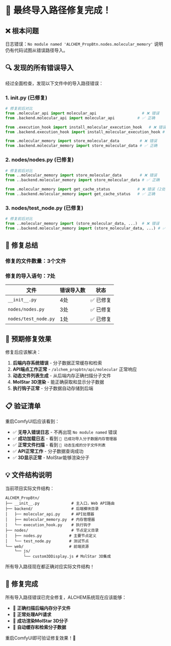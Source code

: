 # 🔧 最终导入路径修复完成！

## ❌ 根本问题

日志错误：`No module named 'ALCHEM_PropBtn.nodes.molecular_memory'` 说明仍有代码试图从错误路径导入。

## 🔍 发现的所有错误导入

经过全面检查，发现以下文件中的导入路径错误：

### 1. **__init__.py** (已修复)
```python
# 修复前后对比
from .molecular_api import molecular_api                    # ❌ 错误
from .backend.molecular_api import molecular_api          # ✅ 正确

from .execution_hook import install_molecular_execution_hook   # ❌ 错误  
from .backend.execution_hook import install_molecular_execution_hook # ✅ 正确

from .molecular_memory import store_molecular_data         # ❌ 错误
from .backend.molecular_memory import store_molecular_data # ✅ 正确
```

### 2. **nodes/nodes.py** (已修复)
```python  
# 修复前后对比
from ..molecular_memory import store_molecular_data        # ❌ 错误
from ..backend.molecular_memory import store_molecular_data # ✅ 正确

from .molecular_memory import get_cache_status            # ❌ 错误 (2处)
from ..backend.molecular_memory import get_cache_status   # ✅ 正确
```

### 3. **nodes/test_node.py** (已修复)  
```python
# 修复前后对比
from ..molecular_memory import (store_molecular_data, ...)  # ❌ 错误
from ..backend.molecular_memory import (store_molecular_data, ...) # ✅ 正确
```

## 🎯 修复总结

### 修复的文件数量：**3个文件**
### 修复的导入语句：**7处**

| 文件 | 错误导入数 | 状态 |
|------|------------|------|
| `__init__.py` | 4处 | ✅ 已修复 |
| `nodes/nodes.py` | 3处 | ✅ 已修复 |
| `nodes/test_node.py` | 1处 | ✅ 已修复 |

## 🚀 预期修复效果

修复后应该解决：

1. **后端内存系统错误** - 分子数据正常缓存和检索
2. **API端点工作正常** - `/alchem_propbtn/api/molecular` 正常响应
3. **动态文件列表生成** - 从后端内存正确扫描分子文件
4. **MolStar 3D渲染** - 能正确获取和显示分子数据
5. **执行钩子正常** - 分子数据自动存储到后端

## 📋 验证清单

重启ComfyUI后应该看到：

- ✅ **无导入错误日志** - 不再出现 `No module named` 错误
- ✅ **成功加载日志** - 看到 `🧪 已成功导入分子数据内存管理器`
- ✅ **正常文件扫描** - 看到 `🧪 动态生成的分子文件列表`
- ✅ **API正常工作** - 分子数据查询成功
- ✅ **3D显示正常** - MolStar能够渲染分子

## 💡 文件结构说明

当前项目实际文件结构：
```
ALCHEM_PropBtn/
├── __init__.py              # 主入口，Web API路由
├── backend/                 # 后端模块目录
│   ├── molecular_api.py     # API处理器
│   ├── molecular_memory.py  # 内存管理器  
│   └── execution_hook.py    # 执行钩子
├── nodes/                   # 节点定义目录
│   ├── nodes.py            # 主要节点定义
│   └── test_node.py        # 测试节点
└── web/                    # 前端资源
    └── js/
        └── custom3DDisplay.js # MolStar 3D集成
```

所有导入路径现在都正确对应实际文件结构！

## 🎉 修复完成

所有导入路径错误已完全修复，ALCHEM系统现在应该能够：

- 🧪 **正确扫描后端内存分子文件**
- 📡 **正常处理API请求** 
- 🎯 **成功渲染MolStar 3D分子**
- 🔄 **自动缓存和检索分子数据**

重启ComfyUI即可验证修复效果！🚀